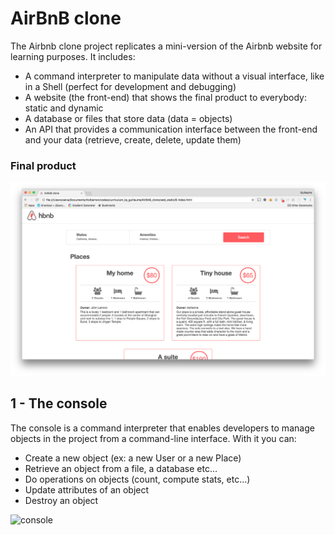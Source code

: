 # AirBnB clone

The Airbnb clone project replicates a mini-version of the Airbnb website for learning purposes.
It includes:
- A command interpreter to manipulate data without a visual interface, like in a Shell (perfect for development and debugging)
- A website (the front-end) that shows the final product to everybody: static and dynamic
- A database or files that store data (data = objects)
- An API that provides a communication interface between the front-end and your data (retrieve, create, delete, update them)

### Final product
![hbnb final image](/assets/airbnb_clone)

## 1 - The console
The console is a command interpreter that enables developers to manage objects in the project from a command-line interface. With it you can:
- Create a new object (ex: a new User or a new Place)
- Retrieve an object from a file, a database etc…
- Do operations on objects (count, compute stats, etc…)
- Update attributes of an object
- Destroy an object

![console](https://s3.amazonaws.com/alx-intranet.hbtn.io/uploads/medias/2018/6/815046647d23428a14ca.png?X-Amz-Algorithm=AWS4-HMAC-SHA256&X-Amz-Credential=AKIARDDGGGOUSBVO6H7D%2F20231209%2Fus-east-1%2Fs3%2Faws4_request&X-Amz-Date=20231209T210913Z&X-Amz-Expires=86400&X-Amz-SignedHeaders=host&X-Amz-Signature=4a387793f03fdc345b9908096946e739bc0a538dac9af851a0cdfbdb5371bce0)
